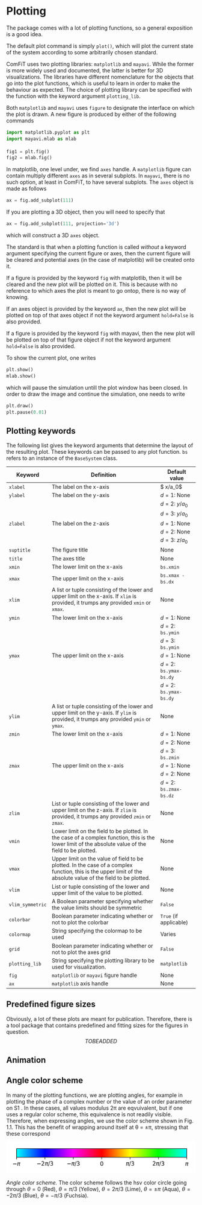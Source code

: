 # Plotting

The package comes with a lot of plotting functions, so a general exposition is a good idea.

The default plot command is simply `plot()`, which will plot the current
state of the system according to some arbitrarily chosen standard.

ComFiT uses two plotting libraries: `matplotlib` and `mayavi`.
While the former is more widely used and documented, the latter is better for 3D visualizations.
The libraries have different nomenclature for the objects that go into the plot functions, which is useful to learn in order to make the behaviour as expected.
The choice of plotting library can be specified with the function with the keyword argument `plotting_lib`.

Both `matplotlib` and `mayavi` uses `figure` to designate the interface on which the plot is drawn.
A new figure is produced by either of the following commands

```python
import matplotlib.pyplot as plt
import mayavi.mlab as mlab

fig1 = plt.fig()
fig2 = mlab.fig()
```
In matplotlib, one level under, we find `axes` handle.
A `matplotlib` figure can contain multiply different `axes` as in several subplots.
In `mayavi`, there is no such option, at least in ComFiT, to have several subplots.
The `axes` object is made as follows

```python
ax = fig.add_subplot(111)
```

If you are plotting a 3D object, then you will need to specify that

```python
ax = fig.add_subplot(111, projection='3d')
```

which will construct a 3D `axes` object.

The standard is that when a plotting function is called *without* a keyword argument specifying the current figure or axes, then the current figure will be cleared and potential axes (in the case of matplotlib) will be created onto it.

If a figure is provided by the keyword `fig` with matplotlib, then it will be cleared and the new plot will be plotted on it.
This is because with no reference to which axes the plot is meant to go ontop, there is no way of knowing.

If an axes object is provided by the keyword `ax`, then the new plot will be plotted on top of that axes object if not the keyword argument `hold=False` is also provided.

If a figure is provided by the keyword `fig` with mayavi, then the new plot will be plotted on top of that figure object if not the keyword argument `hold=False` is also provided.

To show the current plot, one writes

```python
plt.show()
mlab.show()
```

which will pause the simulation untill the plot window has been closed.
In order to draw the image and continue the simulation, one needs to write

```python
plt.draw()
plt.pause(0.01)
```


## Plotting keywords

The following list gives the keyword arguments that determine the layout of the resulting plot.
These keywords can be passed to any plot function.
`bs` refers to an instance of the `BaseSystem` class.

| Keyword         | Definition         | Default value |
| ------------------ | --------------- | ----------- |
| `xlabel` | The label on the x-axis | $ x/a_0$|
| `ylabel` | The label on the y-axis | $d=1$: None |
| | | $d = 2$: $y/a_0$|
| | | $d = 3$: $y/a_0$|
| `zlabel` | The label on the z-axis | $d = 1$: None |
| | | $d=2$: None |
| | | $d=3$: $z/a_0$ |
| `suptitle` | The figure title | None |
| `title` | The axes title | None|
| `xmin` | The lower limit on the x-axis | `bs.xmin` |
| `xmax`| The upper limit on the x-axis | `bs.xmax - bs.dx` |
| `xlim`| A list or tuple consisting of the lower and upper limit on the x-axis. If `xlim` is provided, it trumps any provided `xmin` or `xmax`. | None|
| `ymin` | The lower limit on the x-axis | $d=1$:  None |
| | | $d = 2$: `bs.ymin` |
| | | $d = 3$: `bs.ymin` |
| `ymax`| The upper limit on the x-axis | $d=1$: None |
| | | $d = 2$: `bs.ymax-bs.dy` |
| | | $d = 2$: `bs.ymax-bs.dy` |
| `ylim`| A list or tuple consisting of the lower and upper limit on the y-axis. If `ylim` is provided, it trumps any provided `ymin` or `ymax`. | None |
| `zmin` | The lower limit on the x-axis | $d=1$:  None |
| | | $d = 2$: None |
| | | $d = 3$: `bs.zmin` |
| `zmax`| The upper limit on the x-axis | $d=1$: None |
| | | $d = 2$: None |
| | | $d = 2$: `bs.zmax-bs.dz` |
| `zlim`| List or tuple consisting of the lower and upper limit on the z-axis. If `zlim` is provided, it trumps any provided `zmin` or `zmax`. | None |
| `vmin` | Lower limit on the field to be plotted. In the case of a complex function, this is the lower limit of the absolute value of the field to be plotted. |None|
| `vmax` | Upper limit on the value of field to be plotted. In the case of a complex function, this is the upper limit of the absolute value of the field to be plotted. |None|
| `vlim` | List or tuple consisting of the lower and upper limit of the value to be plotted. | None |
| `vlim_symmetric` | A Boolean parameter specifying whether the value limits should be symmetric | `False` |
| `colorbar` | Boolean parameter indicating whether or not to plot the colorbar | `True` (if applicable)|
| `colormap` | String specifying the colormap to be used | Varies |
| `grid` | Boolean parameter indicating whether or not to plot the axes grid | `False` |
| `plotting_lib` | String specifying the plotting library to be used for visualization. | `matplotlib` |
| `fig` | `matplotlib` or `mayavi` figure handle | None |
| `ax` | `matplotlib` axis handle | None|

## Predefined figure sizes

Obviously, a lot of these plots are meant for publication. Therefore,
there is a tool package that contains predefined and fitting sizes for
the figures in question. $$TO BE ADDED$$

## Animation

## Angle color scheme

In many of the plotting functions, we are plotting angles, for example in plotting the phase
of a complex number or the value of an order parameter on S1
. In these cases, all values
modulus 2π are eqvuivalent, but if one uses a regular color scheme, this equivalence is not
readily visible. Therefore, when expressing angles, we use the color scheme shown in Fig. 1.1.
This has the benefit of wrapping around itself at θ = ±π, stressing that these correspond

![Angle color scheme](images/conventions_angle_colormap.png)

*Angle color scheme.* The color scheme follows the hsv color circle going through  $\theta=0$ (Red), $\theta=\pi/3$ (Yellow), $\theta=2\pi/3$ (Lime), $\theta = \pm \pi$ (Aqua), $\theta = -2\pi/3$ (Blue), $\theta = -\pi/3$ (Fuchsia).